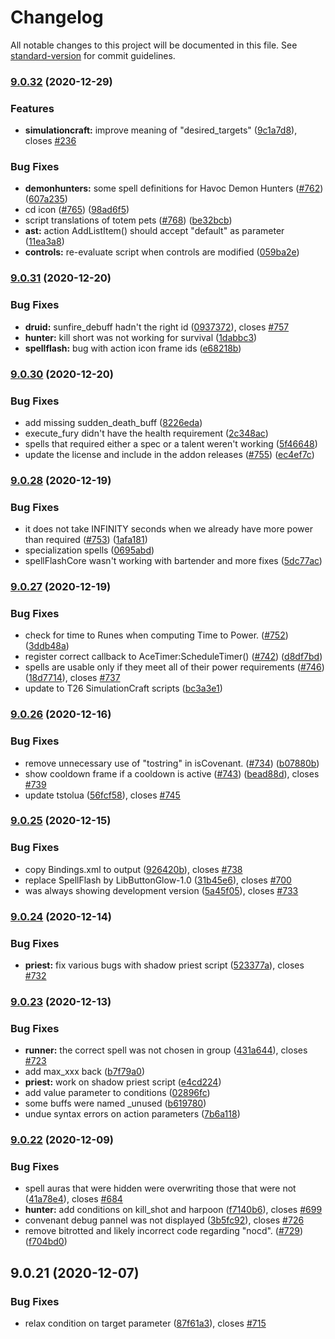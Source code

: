 # Changelog

All notable changes to this project will be documented in this file. See [standard-version](https://github.com/conventional-changelog/standard-version) for commit guidelines.

### [9.0.32](https://github.com/Sidoine/Ovale/compare/9.0.31...9.0.32) (2020-12-29)

### Features

-   **simulationcraft:** improve meaning of "desired_targets" ([9c1a7d8](https://github.com/Sidoine/Ovale/commit/9c1a7d8e72f90b34d58db11a09173597ac470658)), closes [#236](https://github.com/Sidoine/Ovale/issues/236)

### Bug Fixes

-   **demonhunters:** some spell definitions for Havoc Demon Hunters ([#762](https://github.com/Sidoine/Ovale/issues/762)) ([607a235](https://github.com/Sidoine/Ovale/commit/607a2359557c9b3bfdfbae80eea495e05e7e5768))
-   cd icon ([#765](https://github.com/Sidoine/Ovale/issues/765)) ([98ad6f5](https://github.com/Sidoine/Ovale/commit/98ad6f5ad787489c20c06a9cb5460018d33846b6))
-   script translations of totem pets ([#768](https://github.com/Sidoine/Ovale/issues/768)) ([be32bcb](https://github.com/Sidoine/Ovale/commit/be32bcb155b6d2258ad9b2b792b04721dd6366b8))
-   **ast:** action AddListItem() should accept "default" as parameter ([11ea3a8](https://github.com/Sidoine/Ovale/commit/11ea3a8d97dfb3d7b1ce866969c6a279f54d1696))
-   **controls:** re-evaluate script when controls are modified ([059ba2e](https://github.com/Sidoine/Ovale/commit/059ba2e2698bf244b3773ee6dcb47e1f6c36ab16))

### [9.0.31](https://github.com/Sidoine/Ovale/compare/9.0.30...9.0.31) (2020-12-20)

### Bug Fixes

-   **druid:** sunfire_debuff hadn't the right id ([0937372](https://github.com/Sidoine/Ovale/commit/093737263e0f372b3fa03197e6c28eeb31fe3f76)), closes [#757](https://github.com/Sidoine/Ovale/issues/757)
-   **hunter:** kill short was not working for survival ([1dabbc3](https://github.com/Sidoine/Ovale/commit/1dabbc33daeaec80dfbdd13108bf9cfdd49dc338))
-   **spellflash:** bug with action icon frame ids ([e68218b](https://github.com/Sidoine/Ovale/commit/e68218b1216defbb02ea7f11b1a09846b4cdcd0e))

### [9.0.30](https://github.com/Sidoine/Ovale/compare/9.0.28...9.0.30) (2020-12-20)

### Bug Fixes

-   add missing sudden_death_buff ([8226eda](https://github.com/Sidoine/Ovale/commit/8226eda1d40630d7f02da3ec25586eb36e4b3b10))
-   execute_fury didn't have the health requirement ([2c348ac](https://github.com/Sidoine/Ovale/commit/2c348acdf97c35015f803d3312c5d7c89b5ed153))
-   spells that required either a spec or a talent weren't working ([5f46648](https://github.com/Sidoine/Ovale/commit/5f466489215175b18ea2832c24bb3e3796392a69))
-   update the license and include in the addon releases ([#755](https://github.com/Sidoine/Ovale/issues/755)) ([ec4ef7c](https://github.com/Sidoine/Ovale/commit/ec4ef7c22f85e0b85660ab9bd866f1c36f28c777))

### [9.0.28](https://github.com/Sidoine/Ovale/compare/9.0.27...9.0.28) (2020-12-19)

### Bug Fixes

-   it does not take INFINITY seconds when we already have more power than required ([#753](https://github.com/Sidoine/Ovale/issues/753)) ([1afa181](https://github.com/Sidoine/Ovale/commit/1afa1814af3c002158f8e4b9eccbbe0966aba2a7))
-   specialization spells ([0695abd](https://github.com/Sidoine/Ovale/commit/0695abdc3b057e9973f207f716b84a8917f073c4))
-   spellFlashCore wasn't working with bartender and more fixes ([5dc77ac](https://github.com/Sidoine/Ovale/commit/5dc77acb3a8a01f78f1402177b58548fd67f62d5))

### [9.0.27](https://github.com/Sidoine/Ovale/compare/9.0.26...9.0.27) (2020-12-19)

### Bug Fixes

-   check for time to Runes when computing Time to Power. ([#752](https://github.com/Sidoine/Ovale/issues/752)) ([3ddb48a](https://github.com/Sidoine/Ovale/commit/3ddb48aeac9be142fe603f911f3b7ef84b82b463))
-   register correct callback to AceTimer:ScheduleTimer() ([#742](https://github.com/Sidoine/Ovale/issues/742)) ([d8df7bd](https://github.com/Sidoine/Ovale/commit/d8df7bd244902f838153ba13587df80afd1af506))
-   spells are usable only if they meet all of their power requirements ([#746](https://github.com/Sidoine/Ovale/issues/746)) ([18d7714](https://github.com/Sidoine/Ovale/commit/18d77148dfd32c04b7b2c9f559b0aca624edb8c2)), closes [#737](https://github.com/Sidoine/Ovale/issues/737)
-   update to T26 SimulationCraft scripts ([bc3a3e1](https://github.com/Sidoine/Ovale/commit/bc3a3e1e564cfecaff1ddd248c3e6297ab42dfc9))

### [9.0.26](https://github.com/Sidoine/Ovale/compare/9.0.25...9.0.26) (2020-12-16)

### Bug Fixes

-   remove unnecessary use of "tostring" in isCovenant. ([#734](https://github.com/Sidoine/Ovale/issues/734)) ([b07880b](https://github.com/Sidoine/Ovale/commit/b07880bce0ac478117d42fc57ffb3c53b0c5613d))
-   show cooldown frame if a cooldown is active ([#743](https://github.com/Sidoine/Ovale/issues/743)) ([bead88d](https://github.com/Sidoine/Ovale/commit/bead88d403df49c26bb17d84daff9f56e0a52c35)), closes [#739](https://github.com/Sidoine/Ovale/issues/739)
-   update tstolua ([56fcf58](https://github.com/Sidoine/Ovale/commit/56fcf581f68357d8b0808edde610788791c23855)), closes [#745](https://github.com/Sidoine/Ovale/issues/745)

### [9.0.25](https://github.com/Sidoine/Ovale/compare/9.0.24...9.0.25) (2020-12-15)

### Bug Fixes

-   copy Bindings.xml to output ([926420b](https://github.com/Sidoine/Ovale/commit/926420baf98d8dcdf3c63d0dfe5e2a63ed692201)), closes [#738](https://github.com/Sidoine/Ovale/issues/738)
-   replace SpellFlash by LibButtonGlow-1.0 ([31b45e6](https://github.com/Sidoine/Ovale/commit/31b45e6e0447355ca3b836ded662b585736c3345)), closes [#700](https://github.com/Sidoine/Ovale/issues/700)
-   was always showing development version ([5a45f05](https://github.com/Sidoine/Ovale/commit/5a45f05a87ebed174fd524f6ca4ffe02e919fc35)), closes [#733](https://github.com/Sidoine/Ovale/issues/733)

### [9.0.24](https://github.com/Sidoine/Ovale/compare/9.0.23...9.0.24) (2020-12-14)

### Bug Fixes

-   **priest:** fix various bugs with shadow priest script ([523377a](https://github.com/Sidoine/Ovale/commit/523377aabcabe87668488142c1881fd15abacbb2)), closes [#732](https://github.com/Sidoine/Ovale/issues/732)

### [9.0.23](https://github.com/Sidoine/Ovale/compare/9.0.22...9.0.23) (2020-12-13)

### Bug Fixes

-   **runner:** the correct spell was not chosen in group ([431a644](https://github.com/Sidoine/Ovale/commit/431a644478a82d4830ad0ce88c23bf7be8c4901f)), closes [#723](https://github.com/Sidoine/Ovale/issues/723)
-   add max_xxx back ([b7f79a0](https://github.com/Sidoine/Ovale/commit/b7f79a067184b56976a2e4f0f1a175b39962b0f1))
-   **priest:** work on shadow priest script ([e4cd224](https://github.com/Sidoine/Ovale/commit/e4cd224c89d02218e5954cb0f1a64919196a6fed))
-   add value parameter to conditions ([02896fc](https://github.com/Sidoine/Ovale/commit/02896fcd3011aa17bb90f8e631b53d9759180ccb))
-   some buffs were named \_unused ([b619780](https://github.com/Sidoine/Ovale/commit/b619780d4d959c0fa9294068c66f7777be0bbe52))
-   undue syntax errors on action parameters ([7b6a118](https://github.com/Sidoine/Ovale/commit/7b6a118b94616244edc27e6aec8acb61f7ca1fd2))

### [9.0.22](https://github.com/Sidoine/Ovale/compare/v9.0.21...v9.0.22) (2020-12-09)

### Bug Fixes

-   spell auras that were hidden were overwriting those that were not ([41a78e4](https://github.com/Sidoine/Ovale/commit/41a78e43ed0f76e0760ca3081c7b209f50ab85c8)), closes [#684](https://github.com/Sidoine/Ovale/issues/684)
-   **hunter:** add conditions on kill_shot and harpoon ([f7140b6](https://github.com/Sidoine/Ovale/commit/f7140b670bdee0e663096ae735518e58a246aea7)), closes [#699](https://github.com/Sidoine/Ovale/issues/699)
-   convenant debug pannel was not displayed ([3b5fc92](https://github.com/Sidoine/Ovale/commit/3b5fc92e1a6beb0eb6aedb41a28d9d39a2532f2d)), closes [#726](https://github.com/Sidoine/Ovale/issues/726)
-   remove bitrotted and likely incorrect code regarding "nocd". ([#729](https://github.com/Sidoine/Ovale/issues/729)) ([f704bd0](https://github.com/Sidoine/Ovale/commit/f704bd0e42177b418dc56d1f3589b613c3f6a6d7))

## 9.0.21 (2020-12-07)

### Bug Fixes

-   relax condition on target parameter ([87f61a3](https://github.com/Sidoine/Ovale/commit/87f61a38dffb98866cdde4c3280f90d4e6ec3a04)), closes [#715](https://github.com/Sidoine/Ovale/issues/715)
